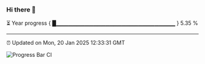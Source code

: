 ### Hi there 👋

⏳ Year progress { █▁▁▁▁▁▁▁▁▁▁▁▁▁▁▁▁▁▁▁▁▁▁▁▁▁▁▁▁▁ } 5.35 %

---

⏰ Updated on Mon, 20 Jan 2025 12:33:31 GMT

![Progress Bar CI](https://github.com/liununu/liununu/workflows/Progress%20Bar%20CI/badge.svg)
